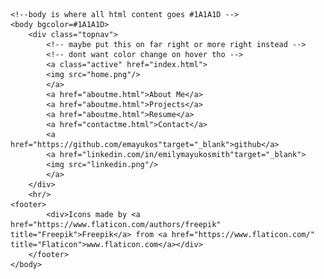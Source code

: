 <!DOCTPYE html> 
<html> <!-- starting tag -->
<!--head tags and body files 
# two basic sections in every html file
# head defines data about document-->
	<head>
		<title>Emily Mayuko Smith</title>
		<!-- meta tags go in head and are used to define info about our file -->
		<meta charset="UTF-8">
		<meta name="description" content="Programmer portfolio">
		<meta name="author" content="Emily Mayuko Smith">
		<meta name="keywords" content="portfolio, blog, computer science, programmer">
		<meta name="viewport" content="width=device-width, initial-scale=1.0">
		<meta name="viewport" content="width=device-width, initial-scale=1">
		 <link href="https://fonts.googleapis.com/css?family=Markazi+Text|Mukta+Malar&display=swap" rel="stylesheet">
		 <!-- must ref css style sheet -->
		<link rel="stylesheet" href="styles.css">
	</head>

	<!--body is where all html content goes #1A1A1D --> 
	<body bgcolor=#1A1A1D>
		<div class="topnav">
			<!-- maybe put this on far right or more right instead -->
			<!-- dont want color change on hover tho -->
	  		<a class="active" href="index.html">
	 		<img src="home.png"/>
			</a>
			<a href="aboutme.html">About Me</a>
			<a href="aboutme.html">Projects</a>
			<a href="aboutme.html">Resume</a>
			<a href="contactme.html">Contact</a>
			<a href="https://github.com/emayukos"target="_blank">github</a>
			<a href="linkedin.com/in/emilymayukosmith"target="_blank">
 			<img src="linkedin.png"/>
			</a>
		</div>
		<hr/>
    <footer>
			<div>Icons made by <a href="https://www.flaticon.com/authors/freepik" title="Freepik">Freepik</a> from <a href="https://www.flaticon.com/" title="Flaticon">www.flaticon.com</a></div>
		</footer>
	</body>
</html> <!-- ending tag -->
